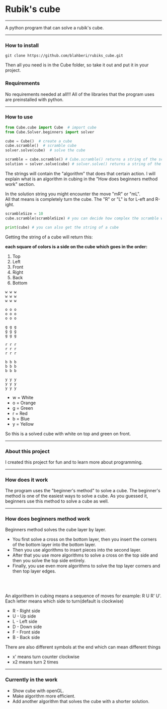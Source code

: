 # Rubik's cube

___
A python program that can solve a rubik's cube.

___
### How to install
```
git clone https://github.com/blahberi/rubiks_cube.git
```

Then all you need is in the Cube folder,
so take it out and put it in your project.

### Requirements
No requirements needed at all!!!
All of the libraries that the program uses are preinstalled with python.

___
### How to use

```python
from Cube.cube import Cube  # import cube
from Cube.Solver.beginners import solver

cube = Cube()  # create a cube
cube.scramble()  # scramble cube
solver.solve(cube)  # solve the cube
```
```python
scramble = cube.scramble() # Cube.scramble() returns a string of the scramble
solution = solver.solve(cube) # solver.solve() returns a string of the solution
```
The strings will contain the "algorithm" that does that certain action.
I will explain what is an algorithm in cubing in the "How does beginners method work" section.

In the solution string you might encounter the move "mR" or "mL". <br />
All that means is completely turn the cube. The "R" or "L" is for L-eft and R-ight.
```python
scrambleSize = 10
cube.scramble(scrambleSize) # you can decide how complex the scramble will be. default of 20
```
```python
print(cube) # you can also get the string of a cube
```
Getting the string of a cube will return this:

**each square of colors is a side on the cube which goes in the order:**
1. Top
2. Left
3. Front
4. Right
5. Back
6. Bottom
```
w w w 
w w w 
w w w 

o o o 
o o o 
o o o 

g g g 
g g g 
g g g 

r r r 
r r r 
r r r 

b b b 
b b b 
b b b 

y y y 
y y y 
y y y 
```

- w = White
- o = Orange
- g = Green
- r = Red
- b = Blue
- y = Yellow

So this is a solved cube with white on top and green on front.

___

### About this project
I created this project for fun and to learn more about programming.

___

### How does it work
The program uses the "beginner's method" to solve a cube.
The beginner's method is one of the easiest ways to solve a cube.
As you guessed it, beginners use this method to solve a cube as well.

___

### How does beginners method work
Beginners method solves the cube layer by layer.

- You first solve a cross on the bottom layer, then you insert the corners of the bottom layer into the bottom layer.
- Then you use algorithms to insert pieces into the second layer.
- After that you use more algorithms to solve a cross on the top side and then you solve the top side entirely.
- Finally, you use even more algorithms to solve the top layer corners and then top layer edges.
<br />
<br />

An algorithem in cubing means a sequence of moves for example: R U R' U'.
<br /> Each letter means which side to turn(default is clockwise)
- R - Right side
- U - Up side
- L - Left side
- D - Down side
- F - Front side
- B - Back side

There are also different symbols at the end which can mean different things
- x' means turn counter clockwise
- x2 means turn 2 times

___
### Currently in the work
- Show cube with openGL.
- Make algorithm more efficient.
- Add another algorithm that solves the cube with a shorter solution.
